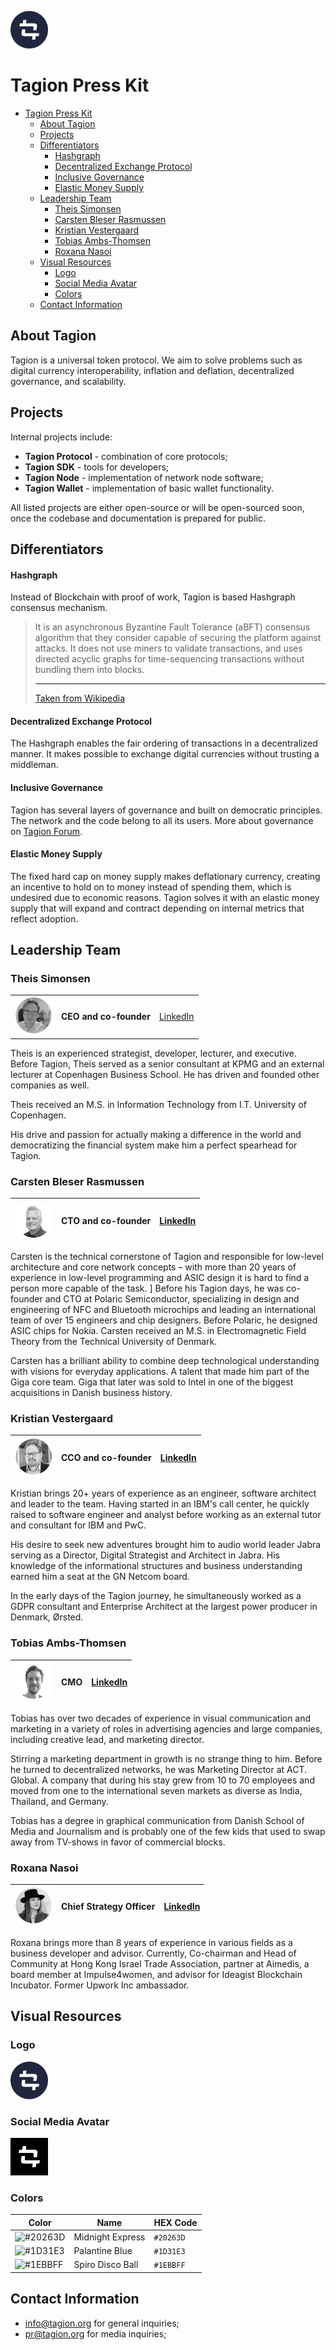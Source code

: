 <a href="https://tagion.org"><img alt="tagion logo" src="../branding/logomark.svg" alt="tagion.org" height="60"></a>

# Tagion Press Kit

- [Tagion Press Kit](#tagion-press-kit)
  - [About Tagion](#about-tagion)
  - [Projects](#projects)
  - [Differentiators](#differentiators)
      - [Hashgraph](#hashgraph)
      - [Decentralized Exchange Protocol](#decentralized-exchange-protocol)
      - [Inclusive Governance](#inclusive-governance)
      - [Elastic Money Supply](#elastic-money-supply)
  - [Leadership Team](#leadership-team)
    - [Theis Simonsen](#theis-simonsen)
    - [Carsten Bleser Rasmussen](#carsten-bleser-rasmussen)
    - [Kristian Vestergaard](#kristian-vestergaard)
    - [Tobias Ambs-Thomsen](#tobias-ambs-thomsen)
    - [Roxana Nasoi](#roxana-nasoi)
  - [Visual Resources](#visual-resources)
    - [Logo](#logo)
    - [Social Media Avatar](#social-media-avatar)
    - [Colors](#colors)
  - [Contact Information](#contact-information)

## About Tagion

Tagion is a universal token protocol. We aim to solve problems such as digital currency interoperability, inflation and deflation, decentralized governance, and scalability.

## Projects

Internal projects include:

- **Tagion Protocol** - combination of core protocols;
- **Tagion SDK** - tools for developers;
- **Tagion Node** - implementation of network node software;
- **Tagion Wallet** - implementation of basic wallet functionality.

All listed projects are either open-source or will be open-sourced soon, once the codebase and documentation is prepared for public.

## Differentiators

#### Hashgraph

Instead of Blockchain with proof of work, Tagion is based Hashgraph consensus mechanism. 

> It is an asynchronous Byzantine Fault Tolerance (aBFT) consensus algorithm that they consider capable of securing the platform against attacks. It does not use miners to validate transactions, and uses directed acyclic graphs for time-sequencing transactions without bundling them into blocks.
> 
> ---
> [Taken from Wikipedia](https://en.wikipedia.org/wiki/Hashgraph)

#### Decentralized Exchange Protocol

The Hashgraph enables the fair ordering of transactions in a decentralized manner. It makes possible to exchange digital currencies without trusting a middleman.


#### Inclusive Governance

Tagion has several layers of governance and built on democratic principles. The network and the code belong to all its users. More about governance on [Tagion Forum](https://forum.tagion.org/c/governance/8).

#### Elastic Money Supply

The fixed hard cap on money supply makes deflationary currency, creating an incentive to hold on to money instead of spending them, which is undesired due to economic reasons. Tagion solves it with an elastic money supply that will expand and contract depending on internal metrics that reflect adoption.


## Leadership Team

### Theis Simonsen

|                                                                      |                        |                                                                  |
| -------------------------------------------------------------------- | ---------------------- | ---------------------------------------------------------------- |
| <img src="../team/t-simonsen.jpg" width="60" alt="Theis Simonsen" /> | **CEO and co-founder** | [LinkedIn](https://www.linkedin.com/in/theis-simonsen-32035313/) |


Theis is an experienced strategist, developer, lecturer, and executive. Before Tagion, Theis served as a senior consultant at KPMG and an external lecturer at Copenhagen Business School. He has driven and founded other companies as well.

Theis received an M.S. in Information Technology from I.T. University of Copenhagen.

His drive and passion for actually making a difference in the world and democratizing the financial system make him a perfect spearhead for Tagion.



### Carsten Bleser Rasmussen


| <img src="../team/c-rasmussen.jpg" width="60" alt="Carsten Bleser Rasmussen" /> | **CTO and co-founder** | [LinkedIn](https://www.linkedin.com/in/carsten-bleser-rasmussen-80699915/) |
| ------------------------------------------------------------------------------- | ---------------------- | -------------------------------------------------------------------------- |


Carsten is the technical cornerstone of Tagion and responsible for low-level architecture and core network concepts – with more than 20 years of experience in low-level programming and ASIC design it is hard to find a person more capable of the task.
]
Before his Tagion days, he was co-founder and CTO at Polaric Semiconductor, specializing in design and engineering of NFC and Bluetooth microchips and leading an international team of over 15 engineers and chip designers. Before Polaric, he designed ASIC chips for Nokia.
Carsten received an M.S. in Electromagnetic Field Theory from the Technical University of Denmark.

Carsten has a brilliant ability to combine deep technological understanding with visions for everyday applications. A talent that made him part of the Giga core team. Giga that later was sold to Intel in one of the biggest acquisitions in Danish business history.


### Kristian Vestergaard


| <img src="../team/k-vestergaard.jpg" width="60" alt="Kristian Vestergaard" /> | **CCO and co-founder** | [LinkedIn](https://www.linkedin.com/in/kristian-vestergaard-a59b4a/) |
| ----------------------------------------------------------------------------- | ---------------------- | -------------------------------------------------------------------- |


Kristian brings 20+ years of experience as an engineer, software architect and leader to the team. Having started in an IBM's call center, he quickly raised to software engineer and analyst before working as an external tutor and consultant for IBM and PwC.

His desire to seek new adventures brought him to audio world leader Jabra serving as a Director, Digital Strategist and Architect in Jabra. His knowledge of the informational structures and business understanding earned him a seat at the GN Netcom board.

In the early days of the Tagion journey, he simultaneously worked as a GDPR consultant and Enterprise Architect at the largest power producer in Denmark, Ørsted.


### Tobias Ambs-Thomsen

| <img src="../team/t-thomsen.jpg" width="60" alt="Kristian Vestergaard" /> | **CMO** | [LinkedIn](https://www.linkedin.com/in/tambsthomsen/) |
| ------------------------------------------------------------------------- | ------- | ----------------------------------------------------- |

Tobias has over two decades of experience in visual communication and marketing in a variety of roles in advertising agencies and large companies, including creative lead, and marketing director.

Stirring a marketing department in growth is no strange thing to him. Before he turned to decentralized networks, he was Marketing Director at ACT. Global. A company that during his stay grew from 10 to 70 employees and moved from one to the international seven markets as diverse as India, Thailand, and Germany.

Tobias has a degree in graphical communication from Danish School of Media and Journalism and is probably one of the few kids that used to swap away from TV-shows in favor of commercial blocks.

### Roxana Nasoi

| <img src="../team/r-nasoi.jpg" width="60" alt="Kristian Vestergaard" /> | **Chief Strategy Officer** | [LinkedIn](https://www.linkedin.com/in/roxananasoi/) |
| ----------------------------------------------------------------------- | -------------------------- | ---------------------------------------------------- |

Roxana brings more than 8 years of experience in various fields as a business developer and advisor. Currently, Co-chairman and Head of Community at Hong Kong Israel Trade Association, partner at Aimedis, a board member at Impulse4women, and advisor for Ideagist Blockchain Incubator. Former Upwork Inc ambassador.  


<!-- ## A Selection of Important Press Releases -->



<!-- ## Case Studies -->

<!-- ## Noteworthy Press Coverage -->
<!-- ## Industry Awards and Accolades -->

## Visual Resources

### Logo

<img alt="tagion logo" src="../branding/logomark.svg" alt="tagion.org" height="60">

### Social Media Avatar

<img alt="tagion logo" src="../branding/avatar.svg" alt="tagion.org" height="60">

### Colors


| Color                                                    | Name             | HEX Code  |
| -------------------------------------------------------- | ---------------- | --------- |
| ![#20263D](https://placehold.it/15/20263D/000000?text=+) | Midnight Express | `#20263D` |
| ![#1D31E3](https://placehold.it/15/1D31E3/000000?text=+) | Palantine Blue   | `#1D31E3` |
| ![#1EBBFF](https://placehold.it/15/1EBBFF/000000?text=+) | Spiro Disco Ball | `#1EBBFF` |


## Contact Information

- info@tagion.org for general inquiries;
- pr@tagion.org for media inquiries;